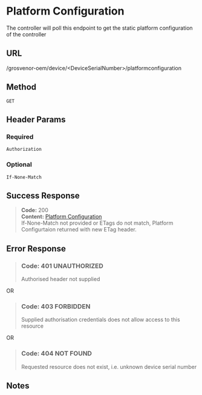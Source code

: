 # Platform Configuration

The controller will poll this endpoint to get the static platform configuration of the controller

## URL

  /grosvenor-oem/device/\<DeviceSerialNumber\>/platformconfiguration

## Method

  `GET`

## Header Params

### Required

  `Authorization`

### Optional

  `If-None-Match`

## Success Response

> **Code:** 200  
> **Content:** [Platform Configuration](../PlatformConfigurtation/Overview.md)  
> If-None-Match not provided or ETags do not match, Platform Configurtaion returned 
with new ETag header.

## Error Response

> ### **Code:** 401 UNAUTHORIZED
>
> Authorised header not supplied

  OR

> ### **Code:** 403 FORBIDDEN
>
> Supplied authorisation credentials does not allow access to this resource

  OR

> ### **Code:** 404 NOT FOUND
>
> Requested resource does not exist, i.e. unknown device serial number

## Notes
